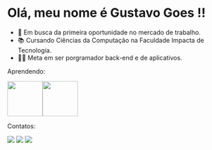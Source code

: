 # Olá, meu nome é Gustavo Goes !!

- 🔭 Em busca da primeira oportunidade no mercado de trabalho.
- 📚 Cursando Ciências da Computação na Faculdade Impacta de Tecnologia.
- 👨‍💻 Meta em ser porgramador back-end e de aplicativos.

Aprendendo:

<img src="https://cdn.jsdelivr.net/gh/devicons/devicon/icons/java/java-original-wordmark.svg" width="80" height= "80" /><img src="https://cdn.jsdelivr.net/gh/devicons/devicon/icons/python/python-original-wordmark.svg" width="80" height= "80" />

Contatos: 

<div>
<a href="https://instagram.com/_gugoes/" target="_blank"><img src="https://img.shields.io/badge/-Instagram-%23E4405F?style=for-the-badge&logo=instagram&logoColor=white" target="_blank"></a>
<a href = "mailto:goesgustavo@gmail.com"><img src="https://img.shields.io/badge/Gmail-D14836?style=for-the-badge&logo=gmail&logoColor=white" target="_blank"></a>
<a href="https://www.linkedin.com/in/gustavo-goes-" target="_blank"><img src="https://img.shields.io/badge/-LinkedIn-%230077B5?style=for-the-badge&logo=linkedin&logoColor=white" target="_blank"></a>   

          



